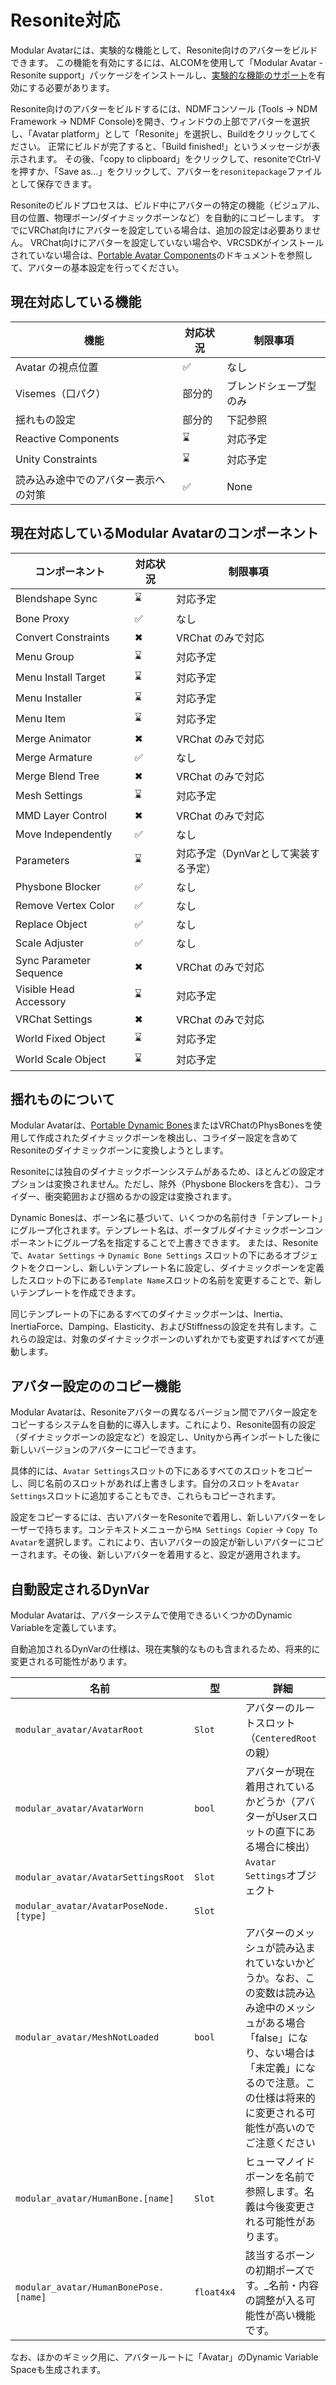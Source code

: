 # Resonite対応

Modular Avatarには、実験的な機能として、Resonite向けのアバターをビルドできます。
この機能を有効にするには、ALCOMを使用して「Modular Avatar - Resonite support」パッケージをインストールし、[実験的な機能のサポート](../experimental-features)を有効にする必要があります。

Resonite向けのアバターをビルドするには、NDMFコンソール (Tools -> NDM Framework -> NDMF Console)を開き、ウィンドウの上部でアバターを選択し、「Avatar platform」として「Resonite」を選択し、Buildをクリックしてください。
正常にビルドが完了すると、「Build finished!」というメッセージが表示されます。
その後、「copy to clipboard」をクリックして、resoniteでCtrl-Vを押すか、「Save as...」をクリックして、アバターを`resonitepackage`ファイルとして保存できます。

Resoniteのビルドプロセスは、ビルド中にアバターの特定の機能（ビジュアル、目の位置、物理ボーン/ダイナミックボーンなど）を自動的にコピーします。
すでにVRChat向けにアバターを設定している場合は、追加の設定は必要ありません。
VRChat向けにアバターを設定していない場合や、VRCSDKがインストールされていない場合は、[Portable Avatar Components](./portable-avatar-components.md)のドキュメントを参照して、アバターの基本設定を行ってください。

## 現在対応している機能

| 機能 | 対応状況 | 制限事項 |
| ------- | --------- | ----------- |
| Avatar の視点位置 | ✅ | なし |
| Visemes（口パク） | 部分的 | ブレンドシェープ型のみ |
| 揺れもの設定 | 部分的 | 下記参照 |
| Reactive Components | ⌛ | 対応予定 |
| Unity Constraints | ⌛ | 対応予定 |
| 読み込み途中でのアバター表示への対策 | ✅ | None |

## 現在対応しているModular Avatarのコンポーネント

| コンポーネント | 対応状況 | 制限事項 |
| ------- | --------- | ----------- |
| Blendshape Sync | ⌛ | 対応予定 |
| Bone Proxy | ✅ | なし |
| Convert Constraints | ✖ | VRChat のみで対応 |
| Menu Group | ⌛ | 対応予定 |
| Menu Install Target | ⌛ | 対応予定 |
| Menu Installer | ⌛ | 対応予定 |
| Menu Item | ⌛ | 対応予定 |
| Merge Animator | ✖ | VRChat のみで対応 |
| Merge Armature | ✅ | なし |
| Merge Blend Tree | ✖ | VRChat のみで対応 |
| Mesh Settings | ⌛ | 対応予定 |
| MMD Layer Control | ✖ | VRChat のみで対応 |
| Move Independently | ✅ | なし |
| Parameters | ⌛ | 対応予定（DynVarとして実装する予定）|
| Physbone Blocker | ✅ | なし |
| Remove Vertex Color | ✅ | なし |
| Replace Object | ✅ | なし |
| Scale Adjuster | ✅ | なし |
| Sync Parameter Sequence | ✖ | VRChat のみで対応 |
| Visible Head Accessory | ⌛ | 対応予定 |
| VRChat Settings | ✖ | VRChat のみで対応 |
| World Fixed Object | ⌛ | 対応予定 |
| World Scale Object | ⌛ | 対応予定 |

## 揺れものについて

Modular Avatarは、[Portable Dynamic Bones](./portable-avatar-components#portable-dynamic-bones)またはVRChatのPhysBonesを使用して作成されたダイナミックボーンを検出し、コライダー設定を含めてResoniteのダイナミックボーンに変換しようとします。

Resoniteには独自のダイナミックボーンシステムがあるため、ほとんどの設定オプションは変換されません。ただし、除外（Physbone Blockersを含む）、コライダー、衝突範囲および掴めるかの設定は変換されます。

Dynamic Bonesは、ボーン名に基づいて、いくつかの名前付き「テンプレート」にグループ化されます。テンプレート名は、ポータブルダイナミックボーンコンポーネントにグループ名を指定することで上書きできます。
または、Resoniteで、`Avatar Settings` -> `Dynamic Bone Settings` スロットの下にあるオブジェクトをクローンし、新しいテンプレート名に設定し、ダイナミックボーンを定義したスロットの下にある`Template Name`スロットの名前を変更することで、新しいテンプレートを作成できます。

同じテンプレートの下にあるすべてのダイナミックボーンは、Inertia、InertiaForce、Damping、Elasticity、およびStiffnessの設定を共有します。これらの設定は、対象のダイナミックボーンのいずれかでも変更すればすべてが連動します。

## アバター設定ののコピー機能

Modular Avatarは、Resoniteアバターの異なるバージョン間でアバター設定をコピーするシステムを自動的に導入します。これにより、Resonite固有の設定（ダイナミックボーンの設定など）を設定し、Unityから再インポートした後に新しいバージョンのアバターにコピーできます。

具体的には、`Avatar Settings`スロットの下にあるすべてのスロットをコピーし、同じ名前のスロットがあれば上書きします。自分のスロットを`Avatar Settings`スロットに追加することもでき、これらもコピーされます。

設定をコピーするには、古いアバターをResoniteで着用し、新しいアバターをレーザーで持ちます。コンテキストメニューから`MA Settings Copier` -> `Copy To Avatar`を選択します。これにより、古いアバターの設定が新しいアバターにコピーされます。その後、新しいアバターを着用すると、設定が適用されます。

## 自動設定されるDynVar

Modular Avatarは、アバターシステムで使用できるいくつかのDynamic Variableを定義しています。

自動追加されるDynVarの仕様は、現在実験的なものも含まれるため、将来的に変更される可能性があります。

| 名前                                     | 型 | 詳細 |
|----------------------------------------| ---- | ----------- |
| `modular_avatar/AvatarRoot`            | `Slot` | アバターのルートスロット（`CenteredRoot`の親） |
| `modular_avatar/AvatarWorn`            | `bool` | アバターが現在着用されているかどうか（アバターがUserスロットの直下にある場合に検出） |
| `modular_avatar/AvatarSettingsRoot`    | `Slot` | `Avatar Settings`オブジェクト |
| `modular_avatar/AvatarPoseNode.[type]` | `Slot` | | `[type]`の`AvatarPoseNode`コンポーネントを含むスロット（例：`Head Proxy`） |
| `modular_avatar/MeshNotLoaded`         | `bool` | アバターのメッシュが読み込まれていないかどうか。なお、この変数は読み込み途中のメッシュがある場合「false」になり、ない場合は「未定義」になるので注意。この仕様は将来的に変更される可能性が高いのでご注意ください |
| `modular_avatar/HumanBone.[name]`      | `Slot` | ヒューマノイドボーンを名前で参照します。名義は今後変更される可能性があります。 |
| `modular_avatar/HumanBonePose.[name]`  | `float4x4` | 該当するボーンの初期ポーズです。_名前・内容の調整が入る可能性が高い機能です。|

なお、ほかのギミック用に、アバタールートに「Avatar」のDynamic Variable Spaceも生成されます。

<!-- TODO: Screenshots -->